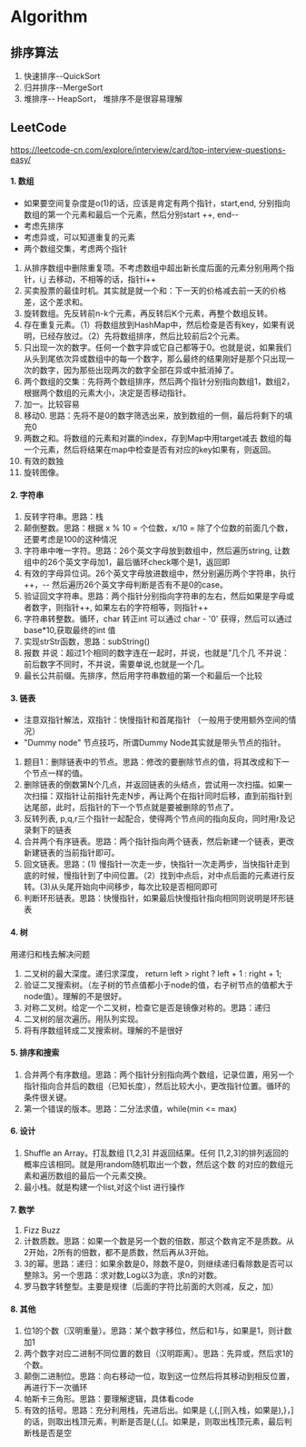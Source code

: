 # Algorithm
## 排序算法
1. 快速排序--QuickSort
2. 归并排序--MergeSort
3. 堆排序-- HeapSort， 堆排序不是很容易理解

## LeetCode
https://leetcode-cn.com/explore/interview/card/top-interview-questions-easy/
#### 1. 数组
- 如果要空间复杂度是o(1)的话，应该是肯定有两个指针，start,end,
分别指向数组的第一个元素和最后一个元素，然后分别start ++, end--
- 考虑先排序
- 考虑异或，可以知道重复的元素
- 两个数组交集，考虑两个指针
1. 从排序数组中删除重复项。不考虑数组中超出新长度后面的元素分别用两个指针，i,j 去移动，不相等的话，指针i++
2. 买卖股票的最佳时机。其实就是就一个和：下一天的价格减去前一天的价格差，这个差求和。
3. 旋转数组。先反转前n-k个元素，再反转后K个元素，再整个数组反转。
4. 存在重复元素。（1）将数组放到HashMap中，然后检查是否有key，如果有说明，已经存放过。（2）先将数组排序，然后比较前后2个元素。
5. 只出现一次的数字。任何一个数字异或它自己都等于0。也就是说，如果我们从头到尾依次异或数组中的每一个数字，那么最终的结果刚好是那个只出现一次的数字，因为那些出现两次的数字全部在异或中抵消掉了。
6. 两个数组的交集：先将两个数组排序，然后两个指针分别指向数组1，数组2，根据两个数组的元素大小，决定是否移动指针。
7. 加一。比较容易
8. 移动0. 思路：先将不是0的数字筛选出来，放到数组的一侧，最后将剩下的填充0
9. 两数之和。将数组的元素和对赢的index，存到Map中用target减去 数组的每一个元素，然后将结果在map中检查是否有对应的key如果有，则返回。
10. 有效的数独
11. 旋转图像。
#### 2. 字符串
1. 反转字符串。思路：栈
2. 颠倒整数。思路：根据 x % 10 = 个位数，x/10 = 除了个位数的前面几个数，还要考虑是100的这种情况
3. 字符串中唯一字符。思路：26个英文字母放到数组中，然后遍历string, 让数组中的26个英文字母加1，最后循环check哪个是1，返回即
4. 有效的字母异位词。26个英文字母放进数组中，然分别遍历两个字符串，执行++，-- 然后遍历26个英文字母判断是否有不是0的case。
5. 验证回文字符串。思路：两个指针分别指向字符串的左右，然后如果是字母或者数字，则指针++, 如果左右的字符相等，则指针++
6. 字符串转整数。循环，char 转正int 可以通过 char - '0' 获得，然后可以通过base*10,获取最终的int 值
7. 实现strStr函数，思路：subString()
8. 报数 并说：超过1个相同的数字连在一起时，并说，也就是”几个几 不并说：前后数字不同时，不并说，需要单说,也就是一个几。
9. 最长公共前缀。先排序，然后用字符串数组的第一个和最后一个比较

#### 3. 链表
- 注意双指针解法，双指针：快慢指针和首尾指针 （一般用于使用额外空间的情况）
- "Dummy node" 节点技巧，所谓Dummy Node其实就是带头节点的指针。
1. 题目1：删除链表中的节点。思路：修改的要删除节点的值，将其改成和下一个节点一样的值。
2. 删除链表的倒数第N个几点，并返回链表的头结点，尝试用一次扫描。如果一次扫描：双指针让前指针先走N步，再让两个在指针同时后移，直到前指针到达尾部，此时，后指针的下一个节点就是要被删除的节点了。
3. 反转列表, p,q,r三个指针一起配合，使得两个节点间的指向反向，同时用r及记录剩下的链表
4. 合并两个有序链表。思路：两个指针指向两个链表，然后新建一个链表，更改新建链表的当前指针即可。
5. 回文链表。思路：(1) 慢指针一次走一步，快指针一次走两步，当快指针走到底的时候，慢指针到了中间位置。（2）找到中点后，对中点后面的元素进行反转。(3)从头尾开始向中间移步，每次比较是否相同即可
6. 判断环形链表。思路：快慢指针，如果最后快慢指针指向相同则说明是环形链表
#### 4. 树
用递归和栈去解决问题
1. 二叉树的最大深度。递归求深度， return left > right ? left + 1 : right + 1;
2. 验证二叉搜索树。（左子树的节点值都小于node的值，右子树节点的值都大于node值）。理解的不是很好。
3. 对称二叉树。给定一个二叉树，检查它是否是镜像对称的。思路：递归
4. 二叉树的层次遍历。用队列实现。
5. 将有序数组转成二叉搜索树。理解的不是很好
#### 5. 排序和搜索
1. 合并两个有序数组。思路：两个指针分别指向两个数组，记录位置，用另一个指针指向合并后的数组（已知长度），然后比较大小，更改指针位置。循环的条件很关键。
2. 第一个错误的版本。思路：二分法求值，while(min <= max)
#### 6. 设计
1. Shuffle an Array。打乱数组 [1,2,3] 并返回结果。任何 [1,2,3]的排列返回的概率应该相同。就是用random随机取出一个数，然后这个数 的对应的数组元素和遍历数组的最后一个元素交换。
2. 最小栈。就是构建一个list,对这个list 进行操作
#### 7. 数学
1. Fizz Buzz
2. 计数质数。思路：如果一个数是另一个数的倍数，那这个数肯定不是质数。从2开始，2所有的倍数，都不是质数，然后再从3开始。
3. 3的幂。思路：递归：如果余数是0，除数不是0，则继续递归看除数是否可以整除3。另一个思路：求对数,Log以3为底，求n的对数。
4. 罗马数字转整型。主要是规律（后面的字符比前面的大则减，反之，加）
#### 8. 其他
1. 位1的个数（汉明重量）。思路：某个数字移位，然后和1与，如果是1，则计数加1
2. 两个数字对应二进制不同位置的数目（汉明距离）。思路：先异或，然后求1的个数。
3. 颠倒二进制位。思路：向右移动一位，取到这一位然后将其移动到相反位置，再进行下一次循环
4. 帕斯卡三角形。思路：要理解逻辑，具体看code
5. 有效的括号。思路：充分利用栈，先进后出。如果是 (,{,[则入栈，如果是),}，]的话，则取出栈顶元素，判断是否是(,{,[。如果是，则取出栈顶元素，最后判断栈是否是空
